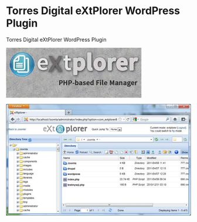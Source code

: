 # Torres Digital eXtPlorer WordPress Plugin
  Torres Digital eXtPlorer WordPress Plugin 


![alt text](https://github.com/atorresbr/torres-digital-eXtPlorer-wordpress-plugin/blob/main/img/extplorer_files.jpeg)

![alt text](https://github.com/atorresbr/torres-digital-eXtPlorer-wordpress-plugin/blob/main/img/extplorer_files.jpg)



